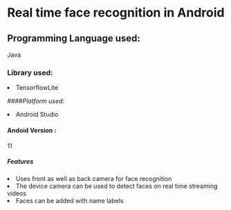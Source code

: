 
# Real time face recognition in Android 

## Programming Language used:
Java

### Library used:

<li> TensorflowLite </li>

####*Platform used*:
<li>Android Studio </li>

#### Andoid Version :
11

##### Features
<li>
  Uses front as well as back camera for face recognition</li>
  <li> The device camera can be used to detect faces on real time streaming videos</li>
  <li> Faces can be added with name labels</li>
  </li>
  
  
  
  
  
 


